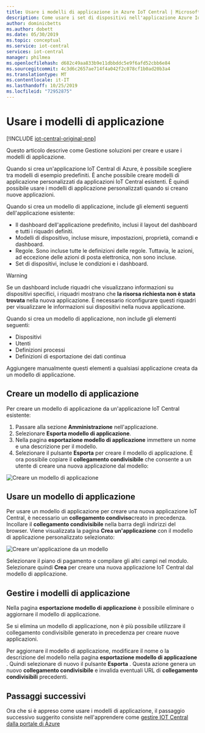 ```yaml
---
title: Usare i modelli di applicazione in Azure IoT Central | Microsoft Docs
description: Come usare i set di dispositivi nell'applicazione Azure IoT Central in qualità di operatore.
author: dominicbetts
ms.author: dobett
ms.date: 05/30/2019
ms.topic: conceptual
ms.service: iot-central
services: iot-central
manager: philmea
ms.openlocfilehash: d682c49aa833b9e11dbbddc5e9f6afd52cbb6e84
ms.sourcegitcommit: 4c3d6c2657ae714f4a042f2c078cf1b0ad20b3a4
ms.translationtype: MT
ms.contentlocale: it-IT
ms.lasthandoff: 10/25/2019
ms.locfileid: "72952875"
---
```

# <a name="use-application-templates"></a>Usare i modelli di applicazione

[!INCLUDE [iot-central-original-pnp](../../../includes/iot-central-original-pnp-note.md)]

Questo articolo descrive come Gestione soluzioni per creare e usare i modelli di applicazione.

Quando si crea un'applicazione IoT Central di Azure, è possibile scegliere tra modelli di esempio predefiniti. È anche possibile creare modelli di applicazione personalizzati da applicazioni IoT Central esistenti. È quindi possibile usare i modelli di applicazione personalizzati quando si creano nuove applicazioni.

Quando si crea un modello di applicazione, include gli elementi seguenti dell'applicazione esistente:

- Il dashboard dell'applicazione predefinito, inclusi il layout del dashboard e tutti i riquadri definiti.
- Modelli di dispositivo, incluse misure, impostazioni, proprietà, comandi e dashboard.
- Regole. Sono incluse tutte le definizioni delle regole. Tuttavia, le azioni, ad eccezione delle azioni di posta elettronica, non sono incluse.
- Set di dispositivi, incluse le condizioni e i dashboard.

> [!WARNING]
> Se un dashboard include riquadri che visualizzano informazioni su dispositivi specifici, i riquadri mostrano che **la risorsa richiesta non è stata trovata** nella nuova applicazione. È necessario riconfigurare questi riquadri per visualizzare le informazioni sui dispositivi nella nuova applicazione.

Quando si crea un modello di applicazione, non include gli elementi seguenti:

- Dispositivi
- Utenti
- Definizioni processi
- Definizioni di esportazione dei dati continua

Aggiungere manualmente questi elementi a qualsiasi applicazione creata da un modello di applicazione.

## <a name="create-an-application-template"></a>Creare un modello di applicazione

Per creare un modello di applicazione da un'applicazione IoT Central esistente:

1. Passare alla sezione **Amministrazione** nell'applicazione.
1. Selezionare **Esporta modello di applicazione**.
1. Nella pagina **esportazione modello di applicazione** immettere un nome e una descrizione per il modello.
1. Selezionare il pulsante **Esporta** per creare il modello di applicazione. È ora possibile copiare il **collegamento condivisibile** che consente a un utente di creare una nuova applicazione dal modello:

![Creare un modello di applicazione](media/howto-use-app-templates/create-template.png)

## <a name="use-an-application-template"></a>Usare un modello di applicazione

Per usare un modello di applicazione per creare una nuova applicazione IoT Central, è necessario un **collegamento condiviso**creato in precedenza. Incollare il **collegamento condivisibile** nella barra degli indirizzi del browser. Viene visualizzata la pagina **Crea un'applicazione** con il modello di applicazione personalizzato selezionato:

![Creare un'applicazione da un modello](media/howto-use-app-templates/create-app.png)

Selezionare il piano di pagamento e compilare gli altri campi nel modulo. Selezionare quindi **Crea** per creare una nuova applicazione IoT Central dal modello di applicazione.

## <a name="manage-application-templates"></a>Gestire i modelli di applicazione

Nella pagina **esportazione modello di applicazione** è possibile eliminare o aggiornare il modello di applicazione.

Se si elimina un modello di applicazione, non è più possibile utilizzare il collegamento condivisibile generato in precedenza per creare nuove applicazioni.

Per aggiornare il modello di applicazione, modificare il nome o la descrizione del modello nella pagina **esportazione modello di applicazione** . Quindi selezionare di nuovo il pulsante **Esporta** . Questa azione genera un nuovo **collegamento condivisibile** e invalida eventuali URL di **collegamento condivisibili** precedenti.

## <a name="next-steps"></a>Passaggi successivi

Ora che si è appreso come usare i modelli di applicazione, il passaggio successivo suggerito consiste nell'apprendere come [gestire IOT Central dalla portale di Azure](howto-manage-iot-central-from-portal.md)
